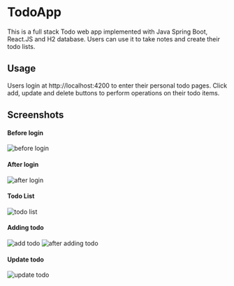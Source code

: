 # TodoApp
This is a full stack Todo web app implemented with Java Spring Boot, React.JS and H2 database. Users can use it to take notes and create their todo lists.

## Usage
Users login at http://localhost:4200 to enter their personal todo pages.
Click add, update and delete buttons to perform operations on their todo items.

## Screenshots
#### Before login
![before login](https://github.com/EdisonCat/TodoApp/blob/master/screenshots/before_login.png)

#### After login
![after login](https://github.com/EdisonCat/TodoApp/blob/master/screenshots/after_login.png)

#### Todo List
![todo list](https://github.com/EdisonCat/TodoApp/blob/master/screenshots/todo_list.png)

#### Adding todo
![add todo](https://github.com/EdisonCat/TodoApp/blob/master/screenshots/add_todo1.png)
![after adding todo](https://github.com/EdisonCat/TodoApp/blob/master/screenshots/add_todo2.png)

#### Update todo
![update todo](https://github.com/EdisonCat/TodoApp/blob/master/screenshots/update_todo.png)
